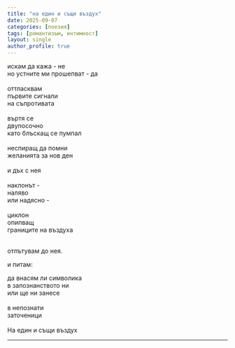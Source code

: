 ```yaml
---
title: "на един и същи въздух"
date: 2025-09-07
categories: [поезия]
tags: [романтизъм, интимност]
layout: single
author_profile: true
---
```


<div class="poem3">

искам да кажа - не <br/>
но устните ми прошепват - да<br/>
<br/>
оттласквам<br/>
първите сигнали<br/>
на съпротивата<br/>
<br/>
въртя се<br/>
двупосочно<br/>
като блъскащ се пумпал<br/>
<br/>
неспиращ да помни<br/>
желанията за нов ден<br/>
<br/>
и дъх с нея<br/>
<br/>
наклонът - <br/>
наляво<br/>
или надясно - <br/>
<br/>
циклон<br/>
опипващ<br/>
границите на въздуха<br/>
<br/>

отпътувам до нея.<br/>

и питам:<br/>

да внасям ли символика<br/>
в запознанството ни<br/>
или ще ни занесе<br/>
<br/>
в непознати<br/>
заточеници<br/>
<br/>
На един и същи въздух
<hr/>
</div>